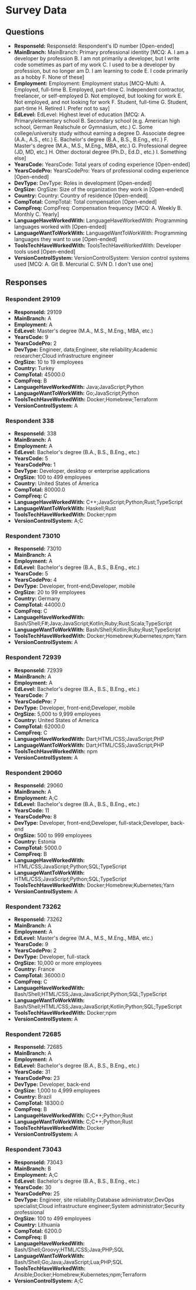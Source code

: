 # Survey Data

## Questions

- **ResponseId:** ResponseId: Respondent's ID number [Open-ended]
- **MainBranch:** MainBranch: Primary professional identity [MCQ: A. I am a developer by profession B. I am not primarily a developer, but I write code sometimes as part of my work C. I used to be a developer by profession, but no longer am D. I am learning to code E. I code primarily as a hobby F. None of these]
- **Employment:** Employment: Employment status [MCQ-Multi: A. Employed, full-time B. Employed, part-time C. Independent contractor, freelancer, or self-employed D. Not employed, but looking for work E. Not employed, and not looking for work F. Student, full-time G. Student, part-time H. Retired I. Prefer not to say]
- **EdLevel:** EdLevel: Highest level of education [MCQ: A. Primary/elementary school B. Secondary school (e.g. American high school, German Realschule or Gymnasium, etc.) C. Some college/university study without earning a degree D. Associate degree (A.A., A.S., etc.) E. Bachelor's degree (B.A., B.S., B.Eng., etc.) F. Master's degree (M.A., M.S., M.Eng., MBA, etc.) G. Professional degree (JD, MD, etc.) H. Other doctoral degree (Ph.D., Ed.D., etc.) I. Something else]
- **YearsCode:** YearsCode: Total years of coding experience [Open-ended]
- **YearsCodePro:** YearsCodePro: Years of professional coding experience [Open-ended]
- **DevType:** DevType: Roles in development [Open-ended]
- **OrgSize:** OrgSize: Size of the organization they work in [Open-ended]
- **Country:** Country: Country of residence [Open-ended]
- **CompTotal:** CompTotal: Total compensation [Open-ended]
- **CompFreq:** CompFreq: Compensation frequency [MCQ: A. Weekly B. Monthly C. Yearly]
- **LanguageHaveWorkedWith:** LanguageHaveWorkedWith: Programming languages worked with [Open-ended]
- **LanguageWantToWorkWith:** LanguageWantToWorkWith: Programming languages they want to use [Open-ended]
- **ToolsTechHaveWorkedWith:** ToolsTechHaveWorkedWith: Developer tools used [Open-ended]
- **VersionControlSystem:** VersionControlSystem: Version control systems used [MCQ: A. Git B. Mercurial C. SVN D. I don't use one]

## Responses

### Respondent 29109

- **ResponseId:** 29109
- **MainBranch:** A
- **Employment:** A
- **EdLevel:** Master's degree (M.A., M.S., M.Eng., MBA, etc.)
- **YearsCode:** 9
- **YearsCodePro:** 2
- **DevType:** Engineer, data;Engineer, site reliability;Academic researcher;Cloud infrastructure engineer
- **OrgSize:** 10 to 19 employees
- **Country:** Turkey
- **CompTotal:** 45000.0
- **CompFreq:** B
- **LanguageHaveWorkedWith:** Java;JavaScript;Python
- **LanguageWantToWorkWith:** Go;JavaScript;Python
- **ToolsTechHaveWorkedWith:** Docker;Homebrew;Terraform
- **VersionControlSystem:** A

### Respondent 338

- **ResponseId:** 338
- **MainBranch:** A
- **Employment:** A
- **EdLevel:** Bachelor's degree (B.A., B.S., B.Eng., etc.)
- **YearsCode:** 5
- **YearsCodePro:** 1
- **DevType:** Developer, desktop or enterprise applications
- **OrgSize:** 100 to 499 employees
- **Country:** United States of America
- **CompTotal:** 80000.0
- **CompFreq:** C
- **LanguageHaveWorkedWith:** C++;JavaScript;Python;Rust;TypeScript
- **LanguageWantToWorkWith:** Haskell;Rust
- **ToolsTechHaveWorkedWith:** Docker;npm
- **VersionControlSystem:** A;C

### Respondent 73010

- **ResponseId:** 73010
- **MainBranch:** A
- **Employment:** A
- **EdLevel:** Bachelor's degree (B.A., B.S., B.Eng., etc.)
- **YearsCode:** 5
- **YearsCodePro:** 4
- **DevType:** Developer, front-end;Developer, mobile
- **OrgSize:** 20 to 99 employees
- **Country:** Germany
- **CompTotal:** 44000.0
- **CompFreq:** C
- **LanguageHaveWorkedWith:** Bash/Shell;F#;Java;JavaScript;Kotlin;Ruby;Rust;Scala;TypeScript
- **LanguageWantToWorkWith:** Bash/Shell;Kotlin;Ruby;Rust;TypeScript
- **ToolsTechHaveWorkedWith:** Docker;Homebrew;Kubernetes;npm;Yarn
- **VersionControlSystem:** A

### Respondent 72939

- **ResponseId:** 72939
- **MainBranch:** A
- **Employment:** A
- **EdLevel:** Bachelor's degree (B.A., B.S., B.Eng., etc.)
- **YearsCode:** 7
- **YearsCodePro:** 7
- **DevType:** Developer, front-end;Developer, mobile
- **OrgSize:** 5,000 to 9,999 employees
- **Country:** United States of America
- **CompTotal:** 62000.0
- **CompFreq:** C
- **LanguageHaveWorkedWith:** Dart;HTML/CSS;JavaScript;PHP
- **LanguageWantToWorkWith:** Dart;HTML/CSS;JavaScript;PHP
- **ToolsTechHaveWorkedWith:** npm
- **VersionControlSystem:** A

### Respondent 29060

- **ResponseId:** 29060
- **MainBranch:** A
- **Employment:** A;C
- **EdLevel:** Bachelor's degree (B.A., B.S., B.Eng., etc.)
- **YearsCode:** 11
- **YearsCodePro:** 8
- **DevType:** Developer, front-end;Developer, full-stack;Developer, back-end
- **OrgSize:** 500 to 999 employees
- **Country:** Estonia
- **CompTotal:** 5000.0
- **CompFreq:** B
- **LanguageHaveWorkedWith:** HTML/CSS;JavaScript;Python;SQL;TypeScript
- **LanguageWantToWorkWith:** HTML/CSS;JavaScript;Python;SQL;TypeScript
- **ToolsTechHaveWorkedWith:** Docker;Homebrew;Kubernetes;Yarn
- **VersionControlSystem:** A

### Respondent 73262

- **ResponseId:** 73262
- **MainBranch:** A
- **Employment:** A
- **EdLevel:** Master's degree (M.A., M.S., M.Eng., MBA, etc.)
- **YearsCode:** 9
- **YearsCodePro:** 2
- **DevType:** Developer, full-stack
- **OrgSize:** 10,000 or more employees
- **Country:** France
- **CompTotal:** 36000.0
- **CompFreq:** C
- **LanguageHaveWorkedWith:** Bash/Shell;HTML/CSS;Java;JavaScript;Python;SQL;TypeScript
- **LanguageWantToWorkWith:** Bash/Shell;HTML/CSS;Java;JavaScript;Kotlin;Python;SQL;TypeScript
- **ToolsTechHaveWorkedWith:** Docker;npm
- **VersionControlSystem:** A

### Respondent 72685

- **ResponseId:** 72685
- **MainBranch:** A
- **Employment:** A
- **EdLevel:** Bachelor's degree (B.A., B.S., B.Eng., etc.)
- **YearsCode:** 31
- **YearsCodePro:** 23
- **DevType:** Developer, back-end
- **OrgSize:** 1,000 to 4,999 employees
- **Country:** Brazil
- **CompTotal:** 18300.0
- **CompFreq:** B
- **LanguageHaveWorkedWith:** C;C++;Python;Rust
- **LanguageWantToWorkWith:** C;C++;Python;Rust
- **ToolsTechHaveWorkedWith:** Docker
- **VersionControlSystem:** A

### Respondent 73043

- **ResponseId:** 73043
- **MainBranch:** B
- **Employment:** A;C
- **EdLevel:** Bachelor's degree (B.A., B.S., B.Eng., etc.)
- **YearsCode:** 30
- **YearsCodePro:** 25
- **DevType:** Engineer, site reliability;Database administrator;DevOps specialist;Cloud infrastructure engineer;System administrator;Security professional
- **OrgSize:** 100 to 499 employees
- **Country:** Lithuania
- **CompTotal:** 6200.0
- **CompFreq:** B
- **LanguageHaveWorkedWith:** Bash/Shell;Groovy;HTML/CSS;Java;PHP;SQL
- **LanguageWantToWorkWith:** Bash/Shell;Go;Java;JavaScript;Lua;PHP;SQL
- **ToolsTechHaveWorkedWith:** Ansible;Docker;Homebrew;Kubernetes;npm;Terraform
- **VersionControlSystem:** A;C

